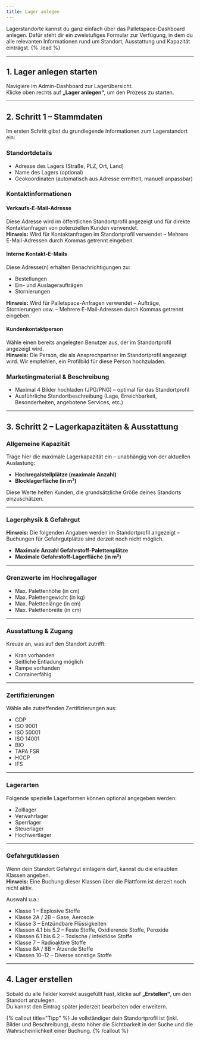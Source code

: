 ```yaml
---
title: Lager anlegen
---
```


Lagerstandorte kannst du ganz einfach über das Palletspace-Dashboard anlegen. Dafür steht dir ein zweistufiges Formular zur Verfügung, in dem du alle relevanten Informationen rund um Standort, Ausstattung und Kapazität einträgst. {% .lead %}

---

## 1. Lager anlegen starten

Navigiere im Admin-Dashboard zur Lagerübersicht.  
Klicke oben rechts auf **„Lager anlegen“**, um den Prozess zu starten.

---

## 2. Schritt 1 – Stammdaten

Im ersten Schritt gibst du grundlegende Informationen zum Lagerstandort ein:

### Standortdetails

- Adresse des Lagers (Straße, PLZ, Ort, Land)
- Name des Lagers (optional)
- Geokoordinaten (automatisch aus Adresse ermittelt, manuell anpassbar)

### Kontaktinformationen

#### Verkaufs-E-Mail-Adresse

Diese Adresse wird im öffentlichen Standortprofil angezeigt und für direkte Kontaktanfragen von potenziellen Kunden verwendet.  
**Hinweis:** Wird für Kontaktanfragen im Standortprofil verwendet – Mehrere E-Mail-Adressen durch Kommas getrennt eingeben.

#### Interne Kontakt-E-Mails

Diese Adresse(n) erhalten Benachrichtigungen zu:

- Bestellungen
- Ein- und Auslageraufträgen
- Stornierungen

**Hinweis:** Wird für Palletspace-Anfragen verwendet – Aufträge, Stornierungen usw. – Mehrere E-Mail-Adressen durch Kommas getrennt eingeben.

#### Kundenkontaktperson

Wähle einen bereits angelegten Benutzer aus, der im Standortprofil angezeigt wird.  
**Hinweis:** Die Person, die als Ansprechpartner im Standortprofil angezeigt wird. Wir empfehlen, ein Profilbild für diese Person hochzuladen.

### Marketingmaterial & Beschreibung

- Maximal 4 Bilder hochladen (JPG/PNG) – optimal für das Standortprofil
- Ausführliche Standortbeschreibung (Lage, Erreichbarkeit, Besonderheiten, angebotene Services, etc.)

---

## 3. Schritt 2 – Lagerkapazitäten & Ausstattung

### Allgemeine Kapazität

Trage hier die maximale Lagerkapazität ein – unabhängig von der aktuellen Auslastung:

- **Hochregalstellplätze (maximale Anzahl)**
- **Blocklagerfläche (in m²)**

Diese Werte helfen Kunden, die grundsätzliche Größe deines Standorts einzuschätzen.

---

### Lagerphysik & Gefahrgut

**Hinweis:** Die folgenden Angaben werden im Standortprofil angezeigt – Buchungen für Gefahrgutplätze sind derzeit noch nicht möglich.

- **Maximale Anzahl Gefahrstoff-Palettenplätze**
- **Maximale Gefahrstoff-Lagerfläche (in m²)**

---

### Grenzwerte im Hochregallager

- Max. Palettenhöhe (in cm)
- Max. Palettengewicht (in kg)
- Max. Palettenlänge (in cm)
- Max. Palettenbreite (in cm)

---

### Ausstattung & Zugang

Kreuze an, was auf den Standort zutrifft:

- Kran vorhanden
- Seitliche Entladung möglich
- Rampe vorhanden
- Containerfähig

---

### Zertifizierungen

Wähle alle zutreffenden Zertifizierungen aus:

- GDP
- ISO 9001
- ISO 50001
- ISO 14001
- BIO
- TAPA FSR
- HCCP
- IFS

---

### Lagerarten

Folgende spezielle Lagerformen können optional angegeben werden:

- Zolllager
- Verwahrlager
- Sperrlager
- Steuerlager
- Hochwertlager

---

### Gefahrgutklassen

Wenn dein Standort Gefahrgut einlagern darf, kannst du die erlaubten Klassen angeben.  
**Hinweis:** Eine Buchung dieser Klassen über die Plattform ist derzeit noch nicht aktiv.

Auswahl u.a.:

- Klasse 1 – Explosive Stoffe
- Klasse 2A / 2B – Gase, Aerosole
- Klasse 3 – Entzündbare Flüssigkeiten
- Klassen 4.1 bis 5.2 – Feste Stoffe, Oxidierende Stoffe, Peroxide
- Klassen 6.1 bis 6.2 – Toxische / infektiöse Stoffe
- Klasse 7 – Radioaktive Stoffe
- Klasse 8A / 8B – Ätzende Stoffe
- Klassen 10–12 – Diverse sonstige Stoffe

---

## 4. Lager erstellen

Sobald du alle Felder korrekt ausgefüllt hast, klicke auf **„Erstellen“**, um den Standort anzulegen.  
Du kannst den Eintrag später jederzeit bearbeiten oder erweitern.

{% callout title="Tipp" %}
Je vollständiger dein Standortprofil ist (inkl. Bilder und Beschreibung), desto höher die Sichtbarkeit in der Suche und die Wahrscheinlichkeit einer Buchung.
{% /callout %}
